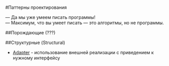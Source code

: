#Паттерны проектирования

— Да мы уже умеем писать программы!  
— Максимум, что вы умеет писать — это алгоритмы, но не программы.

##Порождающие (???)

##Структурные (Structural)

* [Adapter](/structural/adapter/) - использование внешней реализации с приведением к нужному интерфейсу